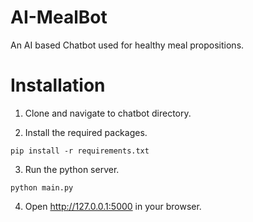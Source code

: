 # AI-MealBot
An AI based Chatbot used for healthy meal propositions. 

# Installation
1. Clone and navigate to chatbot directory.

2. Install the required packages.
```
pip install -r requirements.txt
```

3. Run the python server.
```
python main.py
```

4. Open http://127.0.0.1:5000 in your browser.


```
```
